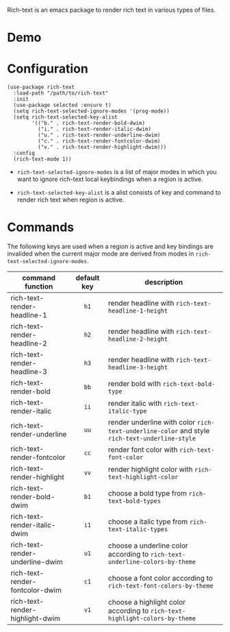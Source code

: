 Rich-text is an emacs package to render rich text in various types of files.

# Demo



# Configuration
```emacs-lisp
(use-package rich-text
  :load-path "/path/to/rich-text"
  :init
  (use-package selected :ensure t)
  (setq rich-text-selected-ignore-modes '(prog-mode))
  (setq rich-text-selected-key-alist
        '(("b." . rich-text-render-bold-dwim)
          ("i." . rich-text-render-italic-dwim)
          ("u." . rich-text-render-underline-dwim)
          ("c." . rich-text-render-fontcolor-dwim)
          ("v." . rich-text-render-highlight-dwim)))
  :config
  (rich-text-mode 1))
```

- `rich-text-selected-ignore-modes` is a list of major modes in which you want to ignore rich-text local keybindings when a region is active.

- `rich-text-selected-key-alist` is a alist consists of key and command to render rich text when region is active.

# Commands

The following keys are used when a region is active and key bindings are invalided when the current major mode are derived from modes in `rich-text-selected-ignore-modes`.

| command function                | default key | description                                                                                   |
|---------------------------------|:-----------:|-----------------------------------------------------------------------------------------------|
| rich-text-render-headline-1     | `h1`        | render headline with `rich-text-headline-1-height `                                           |
| rich-text-render-headline-2     | `h2`        | render headline with `rich-text-headline-2-height `                                           |
| rich-text-render-headline-3     | `h3`        | render headline with `rich-text-headline-3-height `                                           |
| rich-text-render-bold           | `bb`        | render bold with `rich-text-bold-type`                                                        |
| rich-text-render-italic         | `ii`        | render italic with `rich-text-italic-type`                                                    |
| rich-text-render-underline      | `uu`        | render underline with color `rich-text-underline-color` and style `rich-text-underline-style` |
| rich-text-render-fontcolor      | `cc`        | render font color with `rich-text-font-color`                                                 |
| rich-text-render-highlight      | `vv`        | render highlight color with `rich-text-highlight-color`                                       |
| rich-text-render-bold-dwim      | `b1`        | choose a bold type from `rich-text-bold-types`                                                |
| rich-text-render-italic-dwim    | `i1`        | choose a italic type from `rich-text-italic-types`                                            |
| rich-text-render-underline-dwim | `u1`        | choose a underline color according to `rich-text-underline-colors-by-theme`                   |
| rich-text-render-fontcolor-dwim | `c1`        | choose a font color according to `rich-text-font-colors-by-theme`                             |
| rich-text-render-highlight-dwim | `v1`        | choose a highlight color according to `rich-text-highlight-colors-by-theme`                   |

